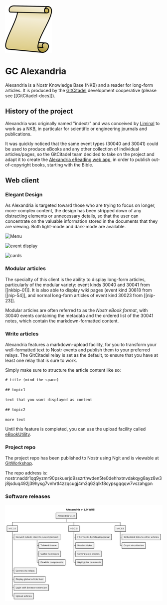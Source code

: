 ![Roman scrolls](https://raw.githubusercontent.com/ShadowySupercode/gitcitadel/master/logos/GC-Alexandria.png)

# GC Alexandria

Alexandria is a Nostr Knowledge Base (NKB) and a reader for long-form articles. It is produced by the [GitCitadel](https://gitworkshop.dev/r/naddr1qq9xw6t5vd5hgctyv4kqzrthwden5te0dehhxtnvdakqyg8ayz8w3j8jsduq492j39hysg7vnhrtl4zzqcugj4m3q62qlkf8cypsgqqqw7vsfd6ccp) development cooperative (please see [[GitCitadel-docs]]).

## History of the project

Alexandria was originally named "indextr" and was conceived by [Liminal](https://njump.me/npub1m3xdppkd0njmrqe2ma8a6ys39zvgp5k8u22mev8xsnqp4nh80srqhqa5sf) to work as a NKB, in particular for scientific or engineering journals and publications.

It was quickly noticed that the same event types (30040 and 30041) could be used to produce eBooks and any other collection of individual articles/pages, so the GitCitadel team decided to take on the project and adapt it to create the [Alexandria eReading web app](https://habla.news/u/laeserin@getalby.com/1719204947236), in order to publish out-of-copyright books, starting with the Bible.

## Web client

### Elegant Design

As Alexandria is targeted toward those who are trying to focus on longer, more-complex content, the design has been stripped down of any distracting elements or unnecessary details, so that the user can concentrate on the valuable information stored in the documents that they are viewing. Both light-mode and dark-mode are available.

![Menu](https://i.nostr.build/4oAlm.png)

![event display](https://i.nostr.build/KG2D2.png)

![cards](https://i.nostr.build/Vwkl0.png)

### Modular articles

The specialty of this client is the ability to display long-form articles, particularly of the modular variety: event kinds 30040 and 30041 from [[nkbip-01]]. It is also able to display wiki pages (event kind 30818 from [[nip-54]], and normal long-form articles of event kind 30023 from [[nip-23]].

Modular articles are often referred to as the *Nostr eBook format*, with 30040 events containing the metadata and the ordered list of the 30041 notes, which contain the markdown-formatted content.

### Write articles

Alexandria features a markdown-upload facility, for you to transform your well-formatted text to Nostr events and publish them to your preferred relays. The GitCitadel relay is set as the default, to ensure that you have at least one relay that is sure to work.

Simply make sure to structure the article content like so:

```
# title (mind the space)

## topic1

text that you want displayed as content

## topic2

more text

```

Until this feature is completed, you can use the upload facility called [eBookUtility](https://gitworkshop.dev/r/naddr1qqxx2sn0da442arfd35hg7gpz4mhxue69uhhqatjwpkx2un9d3shjtnrdaksyg8ayz8w3j8jsduq492j39hysg7vnhrtl4zzqcugj4m3q62qlkf8cypsgqqqw7vs555whg).

### Project repo

The project repo has been published to Nostr using Ngit and is viewable at [GitWorkshop](https://gitworkshop.dev/r/naddr1qq9yzmr90pskuerjd9sszrthwden5te0dehhxtnvdakqyg8ayz8w3j8jsduq492j39hysg7vnhrtl4zzqcugj4m3q62qlkf8cypsgqqqw7vszahgpn/).

The repo address is:
nostr:naddr1qq9yzmr90pskuerjd9sszrthwden5te0dehhxtnvdakqyg8ayz8w3j8jsduq492j39hysg7vnhrtl4zzqcugj4m3q62qlkf8cypsgqqqw7vszahgpn

### Software releases
![Alexandria v1.0 Work Breakdown Structure](https://raw.githubusercontent.com/ShadowySupercode/gitcitadel/master/plantUML/Alexandria/Alexandria_v1.png)